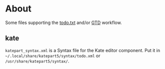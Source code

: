 # About
 Some files supporting the [todo.txt](http://todotxt.com/) and/or [GTD](http://gettingthingsdone.com/) workflow.

## kate
`katepart_syntax.xml` is a Syntax file for the Kate editor component. Put it in `~/.local/share/katepart5/syntax/todo.xml` or `/usr/share/katepart5/syntax/`.

